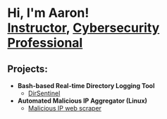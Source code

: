 <h1>Hi, I'm Aaron! <br/><a href="https://github.com/joshmadakor1">Instructor</a>, <a href="https://www.linkedin.com/in/aaronfitzpatrick-itsec/">Cybersecurity Professional</a>

<h2>Projects:</h2>

- <b>Bash-based Real-time Directory Logging Tool</b>
  - [DirSentinel](https://github.com/Aaroncycycy/DirSentinel)
- <b>Automated Malicious IP Aggregator (Linux) </b>
  - [Malicious IP web scraper](https://github.com/Aaroncycycy/MalIPull) <b><i></b></i>

